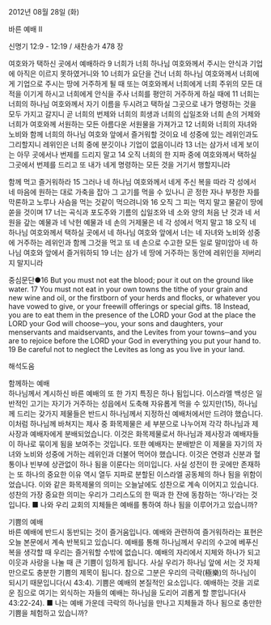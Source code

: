 2012년 08월 28일 (화)

바른 예배 Ⅱ



신명기 12:9 - 12:19 / 새찬송가 478 장


여호와가 택하신 곳에서 예배하라
9 너희가 너희 하나님 여호와께서 주시는 안식과 기업에 아직은 이르지 못하였거니와 10 너희가 요단을 건너 너희 하나님 여호와께서 너희에게 기업으로 주시는 땅에 거주하게 될 때 또는 여호와께서 너희에게 너희 주위의 모든 대적을 이기게 하시고 너희에게 안식을 주사 너희를 평안히 거주하게 하실 때에 11 너희는 너희의 하나님 여호와께서 자기 이름을 두시려고 택하실 그곳으로 내가 명령하는 것을 모두 가지고 갈지니 곧 너희의 번제와 너희의 희생과 너희의 십일조와 너희 손의 거제와 너희가 여호와께 서원하는 모든 아름다운 서원물을 가져가고 12 너희와 너희의 자녀와 노비와 함께 너희의 하나님 여호와 앞에서 즐거워할 것이요 네 성중에 있는 레위인과도 그리할지니 레위인은 너희 중에 분깃이나 기업이 없음이니라 13 너는 삼가서 네게 보이는 아무 곳에서나 번제를 드리지 말고 14 오직 너희의 한 지파 중에 여호와께서 택하실 그곳에서 번제를 드리고 또 내가 네게 명령하는 모든 것을 거기서 행할지니라

함께 먹고 즐거워하라
15 그러나 네 하나님 여호와께서 네게 주신 복을 따라 각 성에서 네 마음에 원하는 대로 가축을 잡아 그 고기를 먹을 수 있나니 곧 정한 자나 부정한 자를 막론하고 노루나 사슴을 먹는 것같이 먹으려니와 16 오직 그 피는 먹지 말고 물같이 땅에 쏟을 것이며 17 너는 곡식과 포도주와 기름의 십일조와 네 소와 양의 처음 난 것과 네 서원을 갚는 예물과 네 낙헌 예물과 네 손의 거제물은 네 각 성에서 먹지 말고 18 오직 네 하나님 여호와께서 택하실 곳에서 네 하나님 여호와 앞에서 너는 네 자녀와 노비와 성중에 거주하는 레위인과 함께 그것을 먹고 또 네 손으로 수고한 모든 일로 말미암아 네 하나님 여호와 앞에서 즐거워하되 19 너는 삼가 네 땅에 거주하는 동안에 레위인을 저버리지 말지니라

중심문단●16 But you must not eat the blood; pour it out on the ground like water. 17 You must not eat in your own towns the tithe of your grain and new wine and oil, or the firstborn of your herds and flocks, or whatever you have vowed to give, or your freewill offerings or special gifts. 18 Instead, you are to eat them in the presence of the LORD your God at the place the LORD your God will choose─you, your sons and daughters, your menservants and maidservants, and the Levites from your towns─and you are to rejoice before the LORD your God in everything you put your hand to. 19 Be careful not to neglect the Levites as long as you live in your land.

해석도움





함께하는 예배  
하나님께서 계시하신 바른 예배의 또 한 가지 특징은 하나 됨입니다. 이스라엘 백성은 일반적인 고기는 자기가 거주하는 성읍에서 도축해 자유롭게 먹을 수 있지만(15), 하나님께 드리는 갖가지 제물들은 반드시 하나님께서 지정하신 예배처에서만 드려야 했습니다. 이처럼 하나님께 바쳐지는 제사 중 화목제물은 세 부분으로 나누어져 각각 하나님과 제사장과 예배자에게 분배되었습니다. 이것은 화목제물로서 하나님과 제사장과 예배자들이 하나로 묶이게 됨을 보여주는 것입니다. 또한 예배자는 분배받은 이 제물을 자기의 자녀와 노비와 성중에 거하는 레위인과 더불어 먹어야 했습니다. 이것은 연령과 신분과 혈통이나 빈부에 상관없이 하나 됨을 이룬다는 의미입니다. 사실 성전이 한 곳에만 존재하는 또 하나의 중요한 이유 역시 열두 지파로 분할된 이스라엘 공동체의 하나 됨을 위함이었습니다. 이와 같은 화목제물의 의미는 오늘날에도 성찬으로 계속 이어지고 있습니다. 성찬의 가장 중요한 의미는 우리가 그리스도의 한 떡과 한 잔에 동참하는 ‘하나’라는 것입니다.
■ 나와 우리 교회의 지체들은 예배를 통하여 하나 됨을 이루어가고 있습니까?

기쁨의 예배  
바른 예배에 반드시 동반되는 것이 즐거움입니다. 예배와 관련하여 즐거워하라는 표현은 오늘 본문에서 계속 반복되고 있습니다. 예배를 통해 하나님께서 우리의 수고에 베푸신 복을 생각할 때 우리는 즐거워할 수밖에 없습니다. 예배의 자리에서 지체와 하나가 되고 이웃과 사랑을 나눌 때 큰 기쁨이 임하게 됩니다. 사실 우리가 하나님 앞에 서는 것 자체만으로도 충분한 기쁨의 제목이 됩니다. 참으로 그분은 우리의 극락(極樂)의 하나님이 되시기 때문입니다(시 43:4). 기쁨은 예배의 본질적인 요소입니다. 예배하는 것을 괴로운 짐으로 여기는 외식하는 자들의 예배는 하나님을 도리어 괴롭게 할 뿐입니다(사 43:22-24).
■ 나는 예배 가운데 극락의 하나님을 만나고 지체들과 하나 됨으로 충만한 기쁨을 체험하고 있습니까?